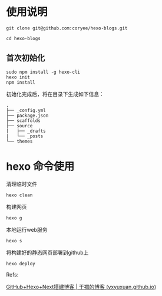 # 使用说明

```shell
git clone git@github.com:coryee/hexo-blogs.git

cd hexo-blogs

```

## 首次初始化
```shell
sudo npm install -g hexo-cli
hexo init
npm install
```
初始化完成后，将在目录下生成如下信息：
```shell
.
├── _config.yml
├── package.json
├── scaffolds
├── source
| 	├── _drafts
|	└── _posts
└── themes
```


# hexo 命令使用

清理临时文件

`hexo clean`

构建网页

`hexo g`

本地运行web服务

`hexo s`

将构建好的静态网页部署到github上

`hexo deploy`



Refs:

[GitHub+Hexo+Next搭建博客 | 于禤的博客 (yxyuxuan.github.io)](https://yxyuxuan.github.io/2019/07/16/GitHub-Hexo-Next搭建博客/)

